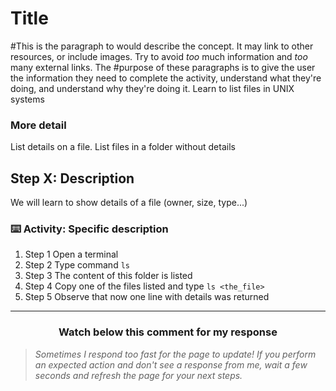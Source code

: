 # Title

#This is the paragraph to would describe the concept. It may link to other resources, or include images. Try to avoid _too_ much information and _too_ many external links. The #purpose of these paragraphs is to give the user the information they need to complete the activity, understand what they're doing, and understand why they're doing it.
Learn to list files in UNIX systems

### More detail 

List details on a file. List files in a folder without details

## Step X: Description
We will learn to show details of a file (owner, size, type...)

### :keyboard: Activity: Specific description

1. Step 1 Open a terminal
2. Step 2 Type command `ls`
3. Step 3 The content of this folder is listed
4. Step 4 Copy one of the files listed and type `ls <the_file>`
5. Step 5 Observe that now one line with details was returned

<hr>
<h3 align="center">Watch below this comment for my response</h3>

> _Sometimes I respond too fast for the page to update! If you perform an expected action and don't see a response from me, wait a few seconds and refresh the page for your next steps._
